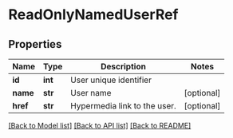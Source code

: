 # ReadOnlyNamedUserRef

## Properties
Name | Type | Description | Notes
------------ | ------------- | ------------- | -------------
**id** | **int** | User unique identifier | 
**name** | **str** | User name | [optional] 
**href** | **str** | Hypermedia link to the user. | [optional] 

[[Back to Model list]](../README.md#documentation-for-models) [[Back to API list]](../README.md#documentation-for-api-endpoints) [[Back to README]](../README.md)

